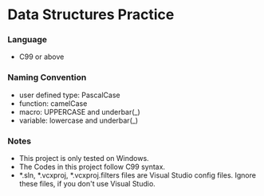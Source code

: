# Data Structures Practice

### Language
- C99 or above

### Naming Convention
- user defined type: PascalCase
- function: camelCase
- macro: UPPERCASE and underbar(_)
- variable: lowercase and underbar(_)

### Notes
- This project is only tested on Windows.
- The Codes in this project follow C99 syntax.
- *.sln, *.vcxproj, *.vcxproj.filters files are Visual Studio config files. Ignore these files, if you don't use Visual Studio.
